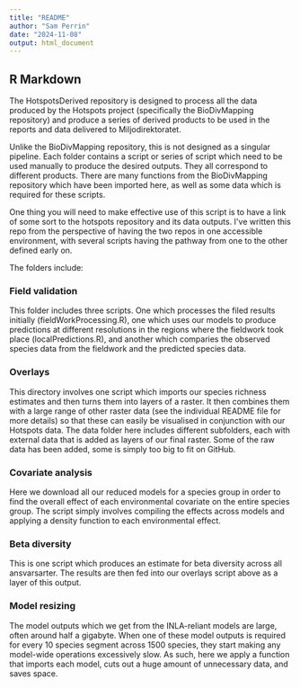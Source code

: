 ```yaml
---
title: "README"
author: "Sam Perrin"
date: "2024-11-08"
output: html_document
---
```



## R Markdown

The HotspotsDerived repository is designed to process all the data produced by the Hotspots project (specifically the BioDivMapping
repository) and produce a series of derived products to be used in the reports and data delivered to Miljodirektoratet.

Unlike the BioDivMapping repository, this is not designed as a singular pipeline. Each folder contains a script or series of script 
which need to be used manually to produce the desired outputs. They all correspond to different products. There are many functions
from the BioDivMapping repository which have been imported here, as well as some data which is required for these 
scripts.

One thing you will need to make effective use of this script is to have a link of some sort to the hotspots repository and its data
outputs. I've written this repo from the perspective of having the two repos in one accessible environment, with several scripts having
the pathway from one to the other defined early on.

The folders include:

### Field validation

This folder includes three scripts. One which processes the filed results initially (fieldWorkProcessing.R), one which uses
our models to produce predictions at different resolutions in the regions where the fieldwork took place (localPredictions.R),
and another which comparies the observed species data from the fieldwork and the predicted species data.

### Overlays

This directory involves one script which imports our species richness estimates and then turns them into layers of a raster. It
then combines them with a large range of other raster data (see the individual README file for more details) so that these
can easily be visualised in conjunction with our Hotspots data. The data folder here includes different subfolders, each with external
data that is added as layers of our final raster. Some of the raw data has been added, some is simply too big to fit on GitHub.

### Covariate analysis

Here we download all our reduced models for a species group in order to find the overall effect of each environmental covariate
on the entire species group. The script simply involves compiling the effects across models and applying a density function to each
environmental effect.

### Beta diversity

This is one script which produces an estimate for beta diversity across all ansvarsarter. The results are then fed into our overlays 
script above as a layer of this output.

### Model resizing

The model outputs which we get from the INLA-reliant models are large, often around half a gigabyte. When one of these model outputs
is required for every 10 species  segment across 1500 species, they start making any model-wide operations excessively slow. As such,
here we apply a function that imports each model, cuts out a huge amount of unnecessary data, and saves space.
